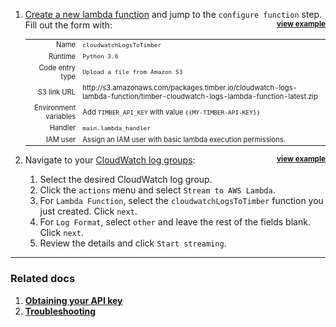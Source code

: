 1. <a href="https://console.aws.amazon.com/lambda/home?region=us-east-1#/create/configure-function?firstrun=true" target="_blank">Create a new lambda function</a> and jump to the `configure function` step. Fill out the form with: **<small style="float: right"><a href="//images.contentful.com/h6vh38q7qvzk/5MW6EzxV1CukcosWq0KYW2/12dacd546104e5c710df25ce0c7306d2/Screen_Recording_2017-08-07_at_06.32_PM.gif" target="_blank" class="view-example">view example</a></small>**

   <table style="font-size: 0.8em">
     <tr>
       <td style="text-align: right">Name</td>
       <td><code>cloudwatchLogsToTimber</code></td>
     </tr>
     <tr>
       <td style="text-align: right">Runtime</td>
       <td><code>Python 3.6</code></td>
     </tr>
     <tr>
       <td style="text-align: right">Code entry type</td>
       <td><code>Upload a file from Amazon S3</code></td>
     </tr>
     <tr>
       <td style="text-align: right">S3 link URL</td>
       <td>http://s3.amazonaws.com/packages.timber.io/cloudwatch-logs-lambda-function/timber-cloudwatch-logs-lambda-function-latest.zip</td>
     </tr>
     <tr>
       <td style="text-align: right">Environment variables</td>
       <td>Add <code>TIMBER_API_KEY</code> with value <code>{{MY-TIMBER-API-KEY}}</code></td>
     </tr>
     <tr>
       <td style="text-align: right">Handler</td>
       <td><code>main.lambda_handler</code></td>
     </tr>
     <tr>
       <td style="text-align: right">IAM user</td>
       <td>Assign an IAM user with basic lambda execution permissions.</td>
     </tr>
   </table>

2. Navigate to your [CloudWatch log groups](https://console.aws.amazon.com/cloudwatch/home?region=us-east-1#logs:): **<small style="float: right"><a href="//images.contentful.com/h6vh38q7qvzk/6N01JxcZHOYckUEeUmUCIi/05d4b2f4b296e330b4e93ef191ecee85/Screen_Recording_2017-08-27_at_10.13_AM.gif" target="_blank" class="view-example">view example</a></small>**

   1. Select the desired CloudWatch log group.
   2. Click the `actions` menu and select `Stream to AWS Lambda`.
   3. For `Lambda Function`, select the `cloudwatchLogsToTimber` function you just created. Click `next`.
   4. For `Log Format`, select `other` and leave the rest of the fields blank. Click `next`.
   5. Review the details and click `Start streaming`.

---

### Related docs

1. [**Obtaining your API key**](/timber-app/applications/obtaining-api-key)
2. [**Troubleshooting**](troubleshooting)
